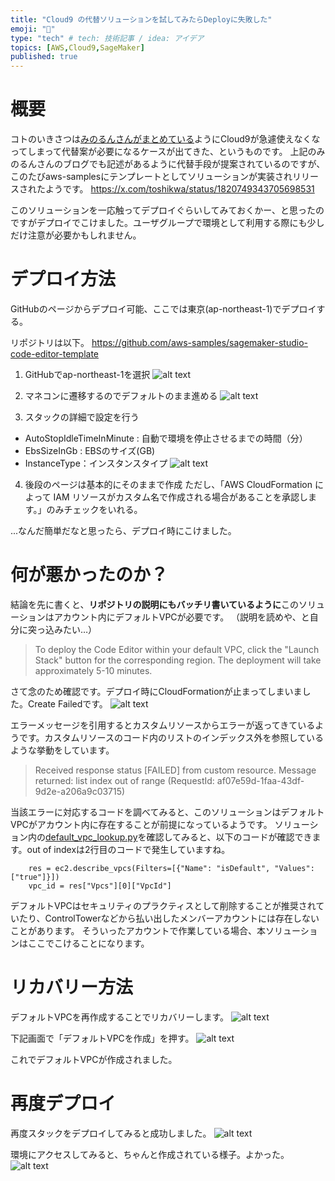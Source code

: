 ```yaml
---
title: "Cloud9 の代替ソリューションを試してみたらDeployに失敗した"
emoji: "🐷"
type: "tech" # tech: 技術記事 / idea: アイデア
topics: [AWS,Cloud9,SageMaker]
published: true
---
```


# 概要

コトのいきさつは[みのるんさんがまとめている](https://qiita.com/minorun365/items/f5289163795d5d7b21e2)ようにCloud9が急遽使えなくなってしまって代替案が必要になるケースが出てきた、というものです。
上記のみのるんさんのブログでも記述があるように代替手段が提案されているのですが、このたびaws-samplesにテンプレートとしてソリューションが実装されリリースされたようです。
https://x.com/toshikwa/status/1820749343705698531

このソリューションを一応触ってデプロイぐらいしてみておくかー、と思ったのですがデプロイでこけました。ユーザグループで環境として利用する際にも少しだけ注意が必要かもしれません。

# デプロイ方法
GitHubのページからデプロイ可能、ここでは東京(ap-northeast-1)でデプロイする。

リポジトリは以下。
https://github.com/aws-samples/sagemaker-studio-code-editor-template

1. GitHubでap-northeast-1を選択
![alt text](/images/articles/cloud9-replacement/deploy.png)

2. マネコンに遷移するのでデフォルトのまま進める
![alt text](/images/articles/cloud9-replacement/page01.png)

3. スタックの詳細で設定を行う
- AutoStopIdleTimeInMinute : 自動で環境を停止させるまでの時間（分）
- EbsSizeInGb : EBSのサイズ(GB)
- InstanceType：インスタンスタイプ
![alt text](/images/articles/cloud9-replacement/page02.png)

4. 後段のページは基本的にそのままで作成
ただし、「AWS CloudFormation によって IAM リソースがカスタム名で作成される場合があることを承認します。」のみチェックをいれる。

...なんだ簡単だなと思ったら、デプロイ時にこけました。

# 何が悪かったのか？
結論を先に書くと、**リポジトリの説明にもバッチリ書いているように**このソリューションはアカウント内にデフォルトVPCが必要です。 
（説明を読めや、と自分に突っ込みたい…）
> To deploy the Code Editor within your default VPC, click the "Launch Stack" button for the corresponding region. The deployment will take approximately 5-10 minutes.

さて念のため確認です。デプロイ時にCloudFormationが止まってしまいました。Create Failedです。
![alt text](/images/articles/cloud9-replacement/deploy-failed.png)

エラーメッセージを引用するとカスタムリソースからエラーが返ってきているようです。カスタムリソースのコード内のリストのインデックス外を参照しているような挙動をしています。
> Received response status [FAILED] from custom resource. Message returned: list index out of range (RequestId: af07e59d-1faa-43df-9d2e-a206a9c03715)

当該エラーに対応するコードを調べてみると、このソリューションはデフォルトVPCがアカウント内に存在することが前提になっているようです。
ソリューション内の[default_vpc_lookup.py](https://github.com/aws-samples/sagemaker-studio-code-editor-template/blob/main/src/default_vpc_lookup.py)を確認してみると、以下のコードが確認できます。out of indexは2行目のコードで発生していますね。
```
    res = ec2.describe_vpcs(Filters=[{"Name": "isDefault", "Values": ["true"]}])
    vpc_id = res["Vpcs"][0]["VpcId"]
```

デフォルトVPCはセキュリティのプラクティスとして削除することが推奨されていたり、ControlTowerなどから払い出したメンバーアカウントには存在しないことがあります。
そういったアカウントで作業している場合、本ソリューションはここでこけることになります。

# リカバリー方法
デフォルトVPCを再作成することでリカバリーします。
![alt text](/images/articles/cloud9-replacement/create-default-vpc.png) 

下記画面で「デフォルトVPCを作成」を押す。
![alt text](/images/articles/cloud9-replacement/create-default-vpc.png)

これでデフォルトVPCが作成されました。

# 再度デプロイ
再度スタックをデプロイしてみると成功しました。
![alt text](/images/articles/cloud9-replacement/deploy-succeeded.png)

環境にアクセスしてみると、ちゃんと作成されている様子。よかった。
![alt text](/images/articles/cloud9-replacement/ide.png)